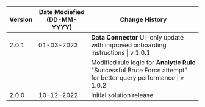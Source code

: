 | **Version** | **Date Modiefied (DD-MM-YYYY)** | **Change History**                          |
|-------------|--------------------------------|---------------------------------------------|
| 2.0.1       | 01-03-2023                     | **Data Connector** UI-only update with improved onboarding instructions \| v 1.0.1
|             |                                | Modified rule logic for **Analytic Rule** \"Successful Brute Force attempt\" for better query performance \| v 1.0.2|
| 2.0.0       | 10-12-2022                     | Initial solution release |
